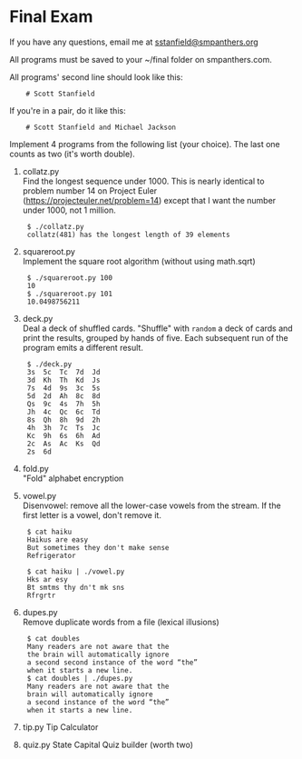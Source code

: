 Final Exam
==========

If you have any questions, email me at sstanfield@smpanthers.org

All programs must be saved to your ~/final folder on smpanthers.com.

All programs' second line should look like this:

        # Scott Stanfield

If you're in a pair, do it like this:

        # Scott Stanfield and Michael Jackson

Implement 4 programs from the following list (your choice). The last one
counts as two (it's worth double).

1. collatz.py   
Find the longest sequence under 1000. This is nearly identical to
problem number 14 on Project Euler (https://projecteuler.net/problem=14)
except that I want the number under 1000, not 1 million.

        $ ./collatz.py 
        collatz(481) has the longest length of 39 elements

2. squareroot.py  
Implement the square root algorithm (without using math.sqrt)

        $ ./squareroot.py 100
        10
        $ ./squareroot.py 101
        10.0498756211

3. deck.py  
Deal a deck of shuffled cards. "Shuffle" with `random` a deck of cards and print the results, grouped by
hands of five. Each subsequent run of the program emits a different result.

        $ ./deck.py
        3s  5c  Tc  7d  Jd
        3d  Kh  Th  Kd  Js
        7s  4d  9s  3c  5s
        5d  2d  Ah  8c  8d
        Qs  9c  4s  7h  5h
        Jh  4c  Qc  6c  Td
        8s  Qh  8h  9d  2h
        4h  3h  7c  Ts  Jc
        Kc  9h  6s  6h  Ad
        2c  As  Ac  Ks  Qd
        2s  6d

4. fold.py      
"Fold" alphabet encryption

5. vowel.py     
Disenvowel: remove all the lower-case vowels from the stream.
If the first letter is a vowel, don't remove it. 

        $ cat haiku
        Haikus are easy
        But sometimes they don't make sense
        Refrigerator

        $ cat haiku | ./vowel.py
        Hks ar esy
        Bt smtms thy dn't mk sns
        Rfrgrtr

6. dupes.py     
Remove duplicate words from a file (lexical illusions)

        $ cat doubles
        Many readers are not aware that the
        the brain will automatically ignore
        a second second instance of the word “the”
        when it starts a new line.
        $ cat doubles | ./dupes.py
        Many readers are not aware that the
        brain will automatically ignore
        a second instance of the word “the”
        when it starts a new line.

7. tip.py       Tip Calculator

8. quiz.py      State Capital Quiz builder (worth two)

